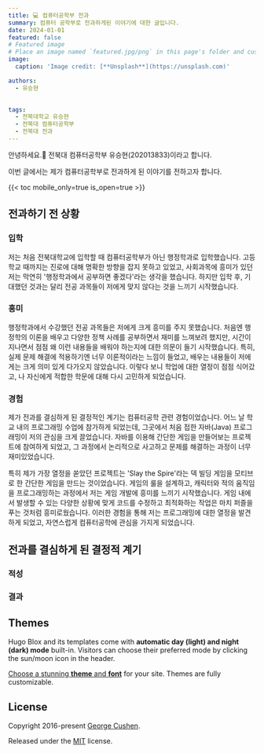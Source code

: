 ```yaml
---
title: 💻 컴퓨터공학부 전과
summary: 컴퓨터 공학부로 전과하게된 이야기에 대한 글입니다.
date: 2024-01-01
featured: false
# Featured image
# Place an image named `featured.jpg/png` in this page's folder and customize its options here.
image:
  caption: 'Image credit: [**Unsplash**](https://unsplash.com)'

authors:
  - 유승현
  

tags:
  - 전북대학교 유승현
  - 전북대 컴퓨터공학부
  - 전북대 전과
---
```


안녕하세요.👋 전북대 컴퓨터공학부 유승현(202013833)이라고 합니다.

이번 글에서는 제가 컴퓨터공학부로 전과하게 된 이야기를 전하고자 합니다.

{{< toc mobile_only=true is_open=true >}}

## 전과하기 전 상황

### 입학
저는 처음 전북대학교에 입학할 때 컴퓨터공학부가 아닌 행정학과로 입학했습니다. 고등학교 때까지는 진로에 대해 명확한 방향을 잡지 못하고 있었고, 사회과목에 흥미가 있던 저는 막연히 '행정학과에서 공부하면 좋겠다'라는 생각을 했습니다. 하지만 입학 후, 기대했던 것과는 달리 전공 과목들이 저에게 맞지 않다는 것을 느끼기 시작했습니다.


### 흥미
행정학과에서 수강했던 전공 과목들은 저에게 크게 흥미를 주지 못했습니다. 처음엔 행정학의 이론을 배우고 다양한 정책 사례를 공부하면서 재미를 느껴보려 했지만, 시간이 지나면서 점점 왜 이런 내용들을 배워야 하는지에 대한 의문이 들기 시작했습니다. 특히, 실제 문제 해결에 적용하기엔 너무 이론적이라는 느낌이 들었고, 배우는 내용들이 저에게는 크게 의미 있게 다가오지 않았습니다. 이렇다 보니 학업에 대한 열정이 점점 식어갔고, 나 자신에게 적합한 학문에 대해 다시 고민하게 되었습니다.

### 경험
제가 전과를 결심하게 된 결정적인 계기는 컴퓨터공학 관련 경험이었습니다. 어느 날 학교 내의 프로그래밍 수업에 참가하게 되었는데, 그곳에서 처음 접한 자바(Java) 프로그래밍이 저의 관심을 크게 끌었습니다. 자바를 이용해 간단한 게임을 만들어보는 프로젝트에 참여하게 되었고, 그 과정에서 논리적으로 사고하고 문제를 해결하는 과정이 너무 재미있었습니다.

특히 제가 가장 열정을 쏟았던 프로젝트는 'Slay the Spire'라는 덱 빌딩 게임을 모티브로 한 간단한 게임을 만드는 것이었습니다. 게임의 룰을 설계하고, 캐릭터와 적의 움직임을 프로그래밍하는 과정에서 저는 게임 개발에 흥미를 느끼기 시작했습니다. 게임 내에서 발생할 수 있는 다양한 상황에 맞게 코드를 수정하고 최적화하는 작업은 마치 퍼즐을 푸는 것처럼 흥미로웠습니다. 이러한 경험을 통해 저는 프로그래밍에 대한 열정을 발견하게 되었고, 자연스럽게 컴퓨터공학에 관심을 가지게 되었습니다.

## 전과를 결심하게 된 결정적 계기

### 적성


### 결과




[//]: # ([![The template is mobile first with a responsive design to ensure that your site looks stunning on every device.]&#40;https://raw.githubusercontent.com/wowchemy/wowchemy-hugo-modules/main/starters/academic/preview.png&#41;]&#40;https://hugoblox.com&#41;)


## Themes

Hugo Blox and its templates come with **automatic day (light) and night (dark) mode** built-in. Visitors can choose their preferred mode by clicking the sun/moon icon in the header.

[Choose a stunning **theme** and **font**](https://docs.hugoblox.com/getting-started/customize/) for your site. Themes are fully customizable.

## License

Copyright 2016-present [George Cushen](https://georgecushen.com).

Released under the [MIT](https://github.com/HugoBlox/hugo-blox-builder/blob/main/LICENSE.md) license.


